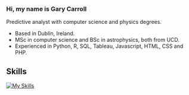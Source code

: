 ### Hi, my name is Gary Carroll

Predictive analyst with computer science and physics degrees.
* Based in Dublin, Ireland.
* MSc in computer science and BSc in astrophysics, both from UCD.
* Experienced in Python, R, SQL, Tableau, Javascript, HTML, CSS and PHP.

## Skills
[![My Skills](https://skillicons.dev/icons?i=py,r,mysql,postgres,js,html,css)](https://skillicons.dev)
